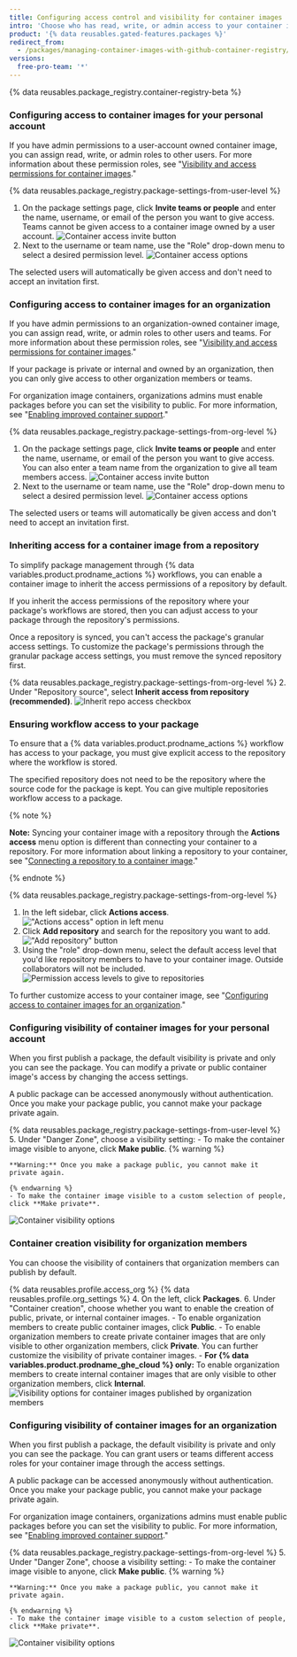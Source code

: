 ```yaml
---
title: Configuring access control and visibility for container images
intro: 'Choose who has read, write, or admin access to your container image and the visibility of your container images on {% data variables.product.prodname_dotcom %}.'
product: '{% data reusables.gated-features.packages %}'
redirect_from:
  - /packages/managing-container-images-with-github-container-registry/configuring-access-control-and-visibility-for-container-images
versions:
  free-pro-team: '*'
---
```


{% data reusables.package_registry.container-registry-beta %}

### Configuring access to container images for your personal account

If you have admin permissions to a user-account owned container image, you can assign read, write, or admin roles to other users. For more information about these permission roles, see "[Visibility and access permissions for container images](/packages/getting-started-with-github-container-registry/about-github-container-registry#visibility-and-access-permissions-for-container-images)."

{% data reusables.package_registry.package-settings-from-user-level %}
1. On the package settings page, click **Invite teams or people** and enter the name, username, or email of the person you want to give access. Teams cannot be given access to a container image owned by a user account.
  ![Container access invite button](/assets/images/help/package-registry/container-access-invite.png)
1. Next to the username or team name, use the "Role" drop-down menu to select a desired permission level.
  ![Container access options](/assets/images/help/package-registry/container-access-control-options.png)

The selected users will automatically be given access and don't need to accept an invitation first.

### Configuring access to container images for an organization

If you have admin permissions to an organization-owned container image, you can assign read, write, or admin roles to other users and teams. For more information about these permission roles, see "[Visibility and access permissions for container images](/packages/getting-started-with-github-container-registry/about-github-container-registry#visibility-and-access-permissions-for-container-images)."

If your package is private or internal and owned by an organization, then you can only give access to other organization members or teams.

For organization image containers, organizations admins must enable packages before you can set the visibility to public. For more information, see "[Enabling improved container support](/packages/getting-started-with-github-container-registry/enabling-improved-container-support)."

{% data reusables.package_registry.package-settings-from-org-level %}
1. On the package settings page, click **Invite teams or people** and enter the name, username, or email of the person you want to give access. You can also enter a team name from the organization to give all team members access.
  ![Container access invite button](/assets/images/help/package-registry/container-access-invite.png)
1. Next to the username or team name, use the "Role" drop-down menu to select a desired permission level.
  ![Container access options](/assets/images/help/package-registry/container-access-control-options.png)

The selected users or teams will automatically be given access and don't need to accept an invitation first.

### Inheriting access for a container image from a repository

To simplify package management through {% data variables.product.prodname_actions %} workflows, you can enable a container image to inherit the access permissions of a repository by default.

If you inherit the access permissions of the repository where your package's workflows are stored, then you can adjust access to your package through the repository's permissions.

Once a repository is synced, you can't access the package's granular access settings. To customize the package's permissions through the granular package access settings, you must remove the synced repository first.

{% data reusables.package_registry.package-settings-from-org-level %}
2. Under "Repository source", select **Inherit access from repository (recommended)**.
  ![Inherit repo access checkbox](/assets/images/help/package-registry/inherit-repo-access-for-package.png)

### Ensuring workflow access to your package

To ensure that a {% data variables.product.prodname_actions %} workflow has access to your package, you must give explicit access to the repository where the workflow is stored.

The specified repository does not need to be the repository where the source code for the package is kept. You can give multiple repositories workflow access to a package.

{% note %}

**Note:** Syncing your container image with a repository through the **Actions access** menu option is different than connecting your container to a repository. For more information about linking a repository to your container, see "[Connecting a repository to a container image](/packages/guides/connecting-a-repository-to-a-container-image)."

{% endnote %}

{% data reusables.package_registry.package-settings-from-org-level %}
1. In the left sidebar, click **Actions access**.
  !["Actions access" option in left menu](/assets/images/help/package-registry/organization-repo-access-for-a-package.png)
2. Click **Add repository** and search for the repository you want to add.
   !["Add repository" button](/assets/images/help/package-registry/add-repository-button.png)
3. Using the "role" drop-down menu, select the default access level that you'd like repository members to have to your container image. Outside collaborators will not be included.
  ![Permission access levels to give to repositories](/assets/images/help/package-registry/repository-permission-options-for-package-access-through-actions.png)

To further customize access to your container image, see "[Configuring access to container images for an organization](#configuring-access-to-container-images-for-an-organization)."

### Configuring visibility of container images for your personal account

When you first publish a package, the default visibility is private and only you can see the package. You can modify a private or public container image's access by changing the access settings.

A public package can be accessed anonymously without authentication. Once you make your package public, you cannot make your package private again.

{% data reusables.package_registry.package-settings-from-user-level %}
5. Under "Danger Zone", choose a visibility setting:
    - To make the container image visible to anyone, click **Make public**.
    {% warning %}

    **Warning:** Once you make a package public, you cannot make it private again.

    {% endwarning %}
    - To make the container image visible to a custom selection of people, click **Make private**.
  ![Container visibility options](/assets/images/help/package-registry/container-visibility-option.png)

### Container creation visibility for organization members

You can choose the visibility of containers that organization members can publish by default.

{% data reusables.profile.access_org %}
{% data reusables.profile.org_settings %}
4. On the left, click **Packages**.
6. Under "Container creation", choose whether you want to enable the creation of public, private, or internal container images.
    - To enable organization members to create public container images, click **Public**.
    - To enable organization members to create private container images that are only visible to other organization members, click **Private**. You can further customize the visibility of private container images.
    - **For {% data variables.product.prodname_ghe_cloud %} only:** To enable organization members to create internal container images that are only visible to other organization members, click **Internal**.
    ![Visibility options for container images published by organization members](/assets/images/help/package-registry/container-creation-org-settings.png)

### Configuring visibility of container images for an organization

When you first publish a package, the default visibility is private and only you can see the package. You can grant users or teams different access roles for your container image through the access settings.

A public package can be accessed anonymously without authentication. Once you make your package public, you cannot make your package private again.

For organization image containers, organizations admins must enable public packages before you can set the visibility to public. For more information, see "[Enabling improved container support](/packages/getting-started-with-github-container-registry/enabling-improved-container-support)."

{% data reusables.package_registry.package-settings-from-org-level %}
5. Under "Danger Zone", choose a visibility setting:
    - To make the container image visible to anyone, click **Make public**.
    {% warning %}

    **Warning:** Once you make a package public, you cannot make it private again.

    {% endwarning %}
    - To make the container image visible to a custom selection of people, click **Make private**.
  ![Container visibility options](/assets/images/help/package-registry/container-visibility-option.png)
